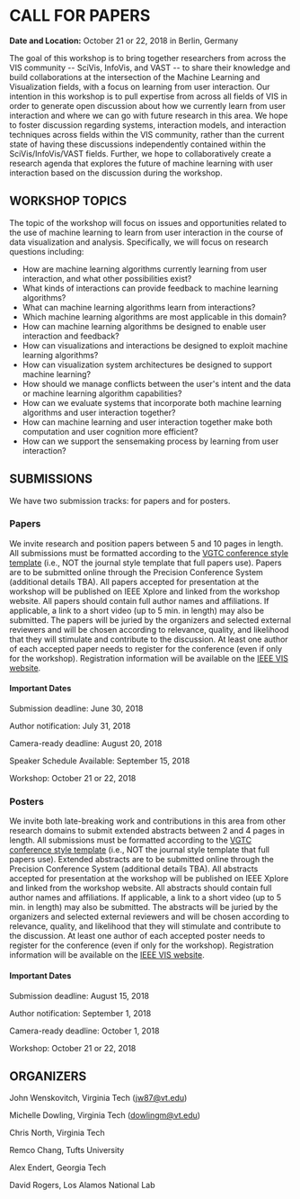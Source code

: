 # CALL FOR PAPERS

**Date and Location:** October 21 or 22, 2018 in Berlin, Germany

The goal of this workshop is to bring together researchers from across the VIS community -- SciVis, InfoVis, and VAST -- to share their knowledge and build collaborations at the intersection of the Machine Learning and Visualization fields, with a focus on learning from user interaction. Our intention in this workshop is to pull expertise from across all fields of VIS in order to generate open discussion about how we currently learn from user interaction and where we can go with future research in this area.  We hope to foster discussion regarding systems, interaction models, and interaction techniques across fields within the VIS community, rather than the current state of having these discussions independently contained within the SciVis/InfoVis/VAST fields. Further, we hope to collaboratively create a research agenda that explores the future of machine learning with user interaction based on the discussion during the workshop.

## WORKSHOP TOPICS

The topic of the workshop will focus on issues and opportunities related to the use of machine learning to learn from user interaction in the course of data visualization and analysis. Specifically, we will focus on research questions including:

- How are machine learning algorithms currently learning from user interaction, and what other possibilities exist?
- What kinds of interactions can provide feedback to machine learning algorithms?
- What can machine learning algorithms learn from interactions?
- Which machine learning algorithms are most applicable in this domain?
- How can machine learning algorithms be designed to enable user interaction and feedback?
- How can visualizations and interactions be designed to exploit machine learning algorithms?
- How can visualization system architectures be designed to support machine learning?
- How should we manage conflicts between the user's intent and the data or machine learning algorithm capabilities?
- How can we evaluate systems that incorporate both machine learning algorithms and user interaction together?
- How can machine learning and user interaction together make both computation and user cognition more efficient?
- How can we support the sensemaking process by learning from user interaction?


## SUBMISSIONS

We have two submission tracks: for papers and for posters.

### Papers

We invite research and position papers between 5 and 10 pages in length.  All submissions must be formatted according to the [VGTC conference style template](http://junctionpublishing.org/vgtc/Tasks/camera.html) (i.e., NOT the journal style template that full papers use).  Papers are to be submitted online through the Precision Conference System (additional details TBA).  All papers accepted for presentation at the workshop will be published on IEEE Xplore and linked from the workshop website.  All papers should contain full author names and affiliations.  If applicable, a link to a short video (up to 5 min. in length) may also be submitted. The papers will be juried by the organizers and selected external reviewers and will be chosen according to relevance, quality, and likelihood that they will stimulate and contribute to the discussion. At least one author of each accepted paper needs to register  for the conference (even if only for the workshop). Registration information will be available on the [IEEE VIS website](http://ieeevis.org/year/2018/welcome).
  
#### Important Dates

Submission deadline:  June 30, 2018 

Author notification:  July 31, 2018

Camera-ready deadline:  August 20, 2018

Speaker Schedule Available:  September 15, 2018

Workshop:  October 21 or 22, 2018

### Posters

We invite both late-breaking work and contributions in this area from other research domains to submit extended abstracts between 2 and 4 pages in length.  All submissions must be formatted according to the [VGTC conference style template](http://junctionpublishing.org/vgtc/Tasks/camera.html) (i.e., NOT the journal style template that full papers use).  Extended abstracts are to be submitted online through the Precision Conference System (additional details TBA).  All abstracts accepted for presentation at the workshop will be published on IEEE Xplore and linked from the workshop website.  All abstracts should contain full author names and affiliations.  If applicable, a link to a short video (up to 5 min. in length) may also be submitted. The abstracts will be juried by the organizers and selected external reviewers and will be chosen according to relevance, quality, and likelihood that they will stimulate and contribute to the discussion. At least one author of each accepted poster needs to register  for the conference (even if only for the workshop). Registration information will be available on the [IEEE VIS website](http://ieeevis.org/year/2018/welcome).
  
#### Important Dates

Submission deadline:  August 15, 2018 

Author notification:  September 1, 2018

Camera-ready deadline:  October 1, 2018

Workshop:  October 21 or 22, 2018

## ORGANIZERS

John Wenskovitch, Virginia Tech (jw87@vt.edu)

Michelle Dowling, Virginia Tech (dowlingm@vt.edu)

Chris North, Virginia Tech

Remco Chang, Tufts University

Alex Endert, Georgia Tech

David Rogers, Los Alamos National Lab
